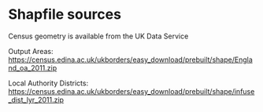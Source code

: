 # Shapfile sources
Census geometry is available from the UK Data Service

Output Areas: https://census.edina.ac.uk/ukborders/easy_download/prebuilt/shape/England_oa_2011.zip

Local Authority Districts: https://census.edina.ac.uk/ukborders/easy_download/prebuilt/shape/infuse_dist_lyr_2011.zip
